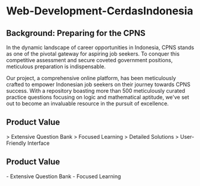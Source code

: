 # Web-Development-CerdasIndonesia

<h2>Background: Preparing for the CPNS</h2>
In the dynamic landscape of career opportunities in Indonesia, CPNS stands as one of the pivotal gateway for aspiring job seekers. To conquer this competitive assessment and secure coveted government positions, meticulous preparation is indispensable.

Our project, a comprehensive online platform, has been meticulously crafted to empower Indonesian job seekers on their journey towards CPNS success. With a repository boasting more than 500 meticulously curated practice questions focusing on logic and mathematical aptitude, we've set out to become an invaluable resource in the pursuit of excellence.

<h2>Product Value</h2>
  > Extensive Question Bank
  > Focused Learning
  > Detailed Solutions
  > User-Friendly Interface

<h2>Product Value</h2>
 - Extensive Question Bank
 - Focused Learning
